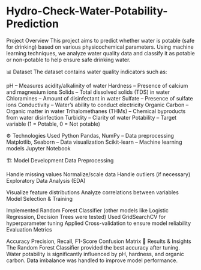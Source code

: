 # Hydro-Check-Water-Potability-Prediction
Project Overview
This project aims to predict whether water is potable (safe for drinking) based on various physicochemical parameters. Using machine learning techniques, we analyze water quality data and classify it as potable or non-potable to help ensure safe drinking water.

📊 Dataset
The dataset contains water quality indicators such as:

pH – Measures acidity/alkalinity of water
Hardness – Presence of calcium and magnesium ions
Solids – Total dissolved solids (TDS) in water
Chloramines – Amount of disinfectant in water
Sulfate – Presence of sulfate ions
Conductivity – Water’s ability to conduct electricity
Organic Carbon – Organic matter in water
Trihalomethanes (THMs) – Chemical byproducts from water disinfection
Turbidity – Clarity of water
Potability – Target variable (1 = Potable, 0 = Not potable)

⚙️ Technologies Used
Python
Pandas, NumPy – Data preprocessing
Matplotlib, Seaborn – Data visualization
Scikit-learn – Machine learning models
Jupyter Notebook

🏗️ Model Development
Data Preprocessing

Handle missing values
Normalize/scale data
Handle outliers (if necessary)
Exploratory Data Analysis (EDA)

Visualize feature distributions
Analyze correlations between variables
Model Selection & Training

Implemented Random Forest Classifier (other models like Logistic Regression, Decision Trees were tested)
Used GridSearchCV for hyperparameter tuning
Applied Cross-validation to ensure model reliability
Evaluation Metrics

Accuracy
Precision, Recall, F1-Score
Confusion Matrix
🚀 Results & Insights
The Random Forest Classifier provided the best accuracy after tuning.
Water potability is significantly influenced by pH, hardness, and organic carbon.
Data imbalance was handled to improve model performance.
